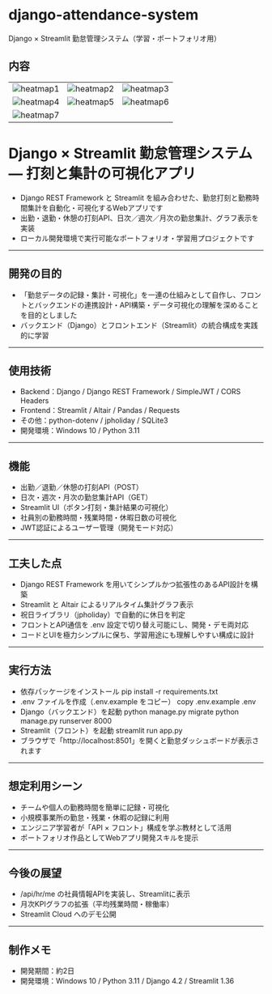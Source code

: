 # django-attendance-system
Django × Streamlit 勤怠管理システム（学習・ポートフォリオ用）
## 内容

| | | |
|---|---|---|
| ![heatmap1](docs/task-progress-heatmap-1.jpeg) | ![heatmap2](docs/task-progress-heatmap-2.jpeg) | ![heatmap3](docs/task-progress-heatmap-3.jpeg) |
| ![heatmap4](docs/task-progress-heatmap-4.jpeg) | ![heatmap5](docs/task-progress-heatmap-5.jpeg) | ![heatmap6](docs/task-progress-heatmap-6.jpeg) |
| ![heatmap7](docs/task-progress-heatmap-7.jpeg) |  |  |

# Django × Streamlit 勤怠管理システム ― 打刻と集計の可視化アプリ
- Django REST Framework と Streamlit を組み合わせた、勤怠打刻と勤務時間集計を自動化・可視化するWebアプリです
- 出勤・退勤・休憩の打刻API、日次／週次／月次の勤怠集計、グラフ表示を実装
- ローカル開発環境で実行可能なポートフォリオ・学習用プロジェクトです

---

## 開発の目的 
 
- 「勤怠データの記録・集計・可視化」を一連の仕組みとして自作し、フロントとバックエンドの連携設計・API構築・データ可視化の理解を深めることを目的としました
- バックエンド（Django）とフロントエンド（Streamlit）の統合構成を実践的に学習

---

## 使用技術 

- Backend：Django / Django REST Framework / SimpleJWT / CORS Headers
- Frontend：Streamlit / Altair / Pandas / Requests  
- その他：python-dotenv / jpholiday / SQLite3
- 開発環境：Windows 10 / Python 3.11

---

## 機能 

- 出勤／退勤／休憩の打刻API（POST）
- 日次・週次・月次の勤怠集計API（GET）
- Streamlit UI（ボタン打刻・集計結果の可視化） 
- 社員別の勤務時間・残業時間・休暇日数の可視化
- JWT認証によるユーザー管理（開発モード対応）

---

## 工夫した点 

- Django REST Framework を用いてシンプルかつ拡張性のあるAPI設計を構築 
- Streamlit と Altair によるリアルタイム集計グラフ表示
- 祝日ライブラリ（jpholiday）で自動的に休日を判定  
- フロントとAPI通信を .env 設定で切り替え可能にし、開発・デモ両対応
- コードとUIを極力シンプルに保ち、学習用途にも理解しやすい構成に設計

---

## 実行方法 

- 依存パッケージをインストール
pip install -r requirements.txt
- .env ファイルを作成（.env.example をコピー）
copy .env.example .env
- Django（バックエンド）を起動
python manage.py migrate
python manage.py runserver 8000
- Streamlit（フロント）を起動
streamlit run app.py
- ブラウザで「http://localhost:8501」を開くと勤怠ダッシュボードが表示されます
---

## 想定利用シーン

- チームや個人の勤務時間を簡単に記録・可視化
- 小規模事業所の勤怠・残業・休暇の記録に利用
- エンジニア学習者が「API × フロント」構成を学ぶ教材として活用
- ポートフォリオ作品としてWebアプリ開発スキルを提示

---

## 今後の展望 

- /api/hr/me の社員情報APIを実装し、Streamlitに表示
- 月次KPIグラフの拡張（平均残業時間・稼働率）
- Streamlit Cloud へのデモ公開

---

## 制作メモ

- 開発期間：約2日
- 開発環境：Windows 10 / Python 3.11 / Django 4.2 / Streamlit 1.36
